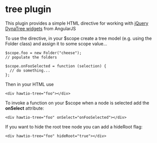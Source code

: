 # tree plugin

This plugin provides a simple HTML directive for working with [jQuery DynaTree widgets](http://wwwendt.de/tech/dynatree/doc/dynatree-doc.html) from AngularJS

To use the directive, in your $scope create a tree model (e.g. using the Folder class) and assign it to some scope value...

    $scope.foo = new Folder("cheese");
    // populate the folders

    $scope.onFooSelected = function (selection) {
      // do something...
    };

Then in your HTML use

    <div hawtio-tree="foo"></div>

To invoke a function on your $scope when a node is selected add the **onSelect** attribute:

    <div hawtio-tree="foo" onSelect="onFooSelected"></div>

If you want to hide the root tree node you can add a hideRoot flag:

    <div hawtio-tree="foo" hideRoot="true"></div>
